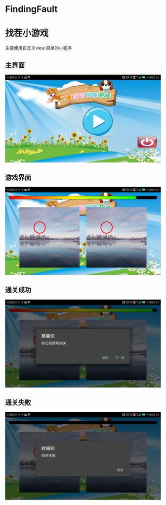 # FindingFault
# 找茬小游戏

主要使用自定义view.简单的小程序

## 主界面

![1](Img/1.png)

## 游戏界面



![2](Img/2.png)



## 通关成功

![3](Img/3.png)



## 通关失败

![4](Img/4.png)



